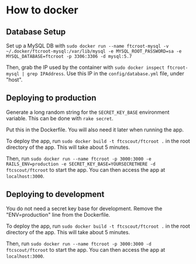# How to docker

## Database Setup
Set up a MySQL DB with `sudo docker run --name ftcroot-mysql -v ~/.docker/ftcroot-mysql:/var/lib/mysql -e MYSQL_ROOT_PASSWORD=sa -e MYSQL_DATABASE=ftcroot -p 3306:3306 -d mysql:5.7`

Then, grab the IP used by the container with `sudo docker inspect ftcroot-mysql | grep IPAddress`.  Use this IP in the `config/database.yml` file, under "host".

## Deploying to production

Generate a long random string for the `SECRET_KEY_BASE` environment variable.  This can be done with `rake secret`.

Put this in the Dockerfile. You will also need it later when running the app.

To deploy the app, run `sudo docker build -t ftcscout/ftcroot .` in the root directory of the app. This will take about 5 minutes.

Then, run `sudo docker run --name ftcroot -p 3000:3000 -e  RAILS_ENV=production -e SECRET_KEY_BASE=YOURSECRETHERE -d ftcscout/ftcroot` to start the app.  You can then access the app at `localhost:3000`.

## Deploying to development

You do not need a secret key base for development.
Remove the "ENV=production" line from the Dockerfile.

To deploy the app, run `sudo docker build -t ftcscout/ftcroot .` in the root directory of the app. This will take about 5 minutes.

Then, run `sudo docker run --name ftcroot -p 3000:3000 -d ftcscout/ftcroot` to start the app.  You can then access the app at `localhost:3000`.